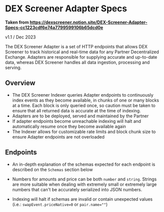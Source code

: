 # DEX Screener Adapter Specs

<b>Taken from https://dexscreener.notion.site/DEX-Screener-Adapter-Specs-cc1223cdf6e74a7799599106b65dcd0e </b>

v1.1 / Dec 2023

The DEX Screener Adapter is a set of HTTP endpoints that allows DEX Screener to track historical and real-time data for any Partner Decentralized Exchange. Adapters are responsible for supplying accurate and up-to-date data, whereas DEX Screener handles all data ingestion, processing and serving.

## Overview

- The DEX Screener Indexer queries Adapter endpoints to continuously index events as they become available, in chunks of one or many blocks at a time. Each block is only queried once, so caution must be taken to ensure that all returned data is accurate at the time of indexing.
- Adapters are to be deployed, served and maintained by the Partner
- If adapter endpoints become unreachable indexing will halt and automatically resume once they become available again
- The Indexer allows for customizable rate limits and block chunk size to ensure Adapter endpoints are not overloaded

## Endpoints

- An in-depth explanation of the schemas expected for each endpoint is described on the `Schemas` section below
- Numbers for amounts and price can be both `number` and `string`. Strings are more suitable when dealing with extremely small or extremely large numbers that can't be accurately serialized into JSON numbers.

- Indexing will halt if schemas are invalid or contain unexpected values (i.e.: `swapEvent.priceNative=0` or `pair.name=""`)
